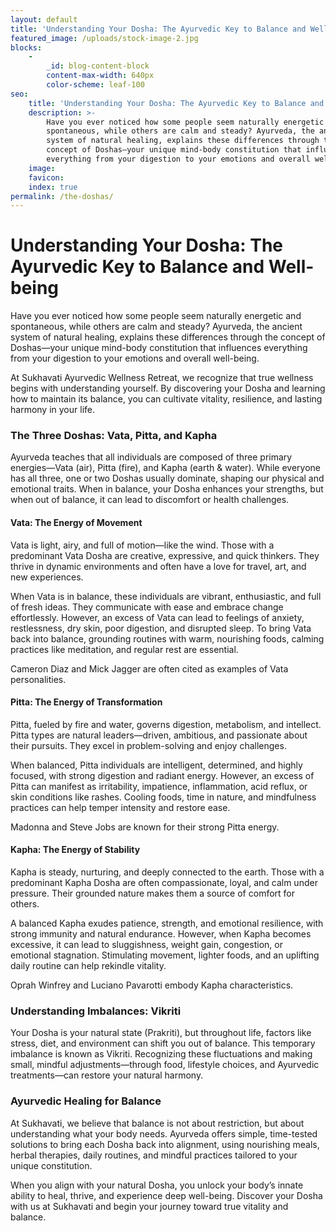 ```yaml
---
layout: default
title: 'Understanding Your Dosha: The Ayurvedic Key to Balance and Well-being'
featured_image: /uploads/stock-image-2.jpg
blocks:
    -
        _id: blog-content-block
        content-max-width: 640px
        color-scheme: leaf-100
seo:
    title: 'Understanding Your Dosha: The Ayurvedic Key to Balance and Well-being'
    description: >-
        Have you ever noticed how some people seem naturally energetic and
        spontaneous, while others are calm and steady? Ayurveda, the ancient
        system of natural healing, explains these differences through the
        concept of Doshas—your unique mind-body constitution that influences
        everything from your digestion to your emotions and overall well-being.
    image:
    favicon:
    index: true
permalink: /the-doshas/
---
```

# **Understanding Your Dosha: The Ayurvedic Key to Balance and Well-being**

Have you ever noticed how some people seem naturally energetic and spontaneous, while others are calm and steady? Ayurveda, the ancient system of natural healing, explains these differences through the concept of Doshas—your unique mind-body constitution that influences everything from your digestion to your emotions and overall well-being.

At Sukhavati Ayurvedic Wellness Retreat, we recognize that true wellness begins with understanding yourself. By discovering your Dosha and learning how to maintain its balance, you can cultivate vitality, resilience, and lasting harmony in your life.

### The Three Doshas: Vata, Pitta, and Kapha

Ayurveda teaches that all individuals are composed of three primary energies—Vata (air), Pitta (fire), and Kapha (earth & water). While everyone has all three, one or two Doshas usually dominate, shaping our physical and emotional traits. When in balance, your Dosha enhances your strengths, but when out of balance, it can lead to discomfort or health challenges.

#### **Vata: The Energy of Movement**

Vata is light, airy, and full of motion—like the wind. Those with a predominant Vata Dosha are creative, expressive, and quick thinkers. They thrive in dynamic environments and often have a love for travel, art, and new experiences.

When Vata is in balance, these individuals are vibrant, enthusiastic, and full of fresh ideas. They communicate with ease and embrace change effortlessly. However, an excess of Vata can lead to feelings of anxiety, restlessness, dry skin, poor digestion, and disrupted sleep. To bring Vata back into balance, grounding routines with warm, nourishing foods, calming practices like meditation, and regular rest are essential.

Cameron Diaz and Mick Jagger are often cited as examples of Vata personalities.

#### **Pitta: The Energy of Transformation**

Pitta, fueled by fire and water, governs digestion, metabolism, and intellect. Pitta types are natural leaders—driven, ambitious, and passionate about their pursuits. They excel in problem-solving and enjoy challenges.

When balanced, Pitta individuals are intelligent, determined, and highly focused, with strong digestion and radiant energy. However, an excess of Pitta can manifest as irritability, impatience, inflammation, acid reflux, or skin conditions like rashes. Cooling foods, time in nature, and mindfulness practices can help temper intensity and restore ease.

Madonna and Steve Jobs are known for their strong Pitta energy.

#### **Kapha: The Energy of Stability**

Kapha is steady, nurturing, and deeply connected to the earth. Those with a predominant Kapha Dosha are often compassionate, loyal, and calm under pressure. Their grounded nature makes them a source of comfort for others.

A balanced Kapha exudes patience, strength, and emotional resilience, with strong immunity and natural endurance. However, when Kapha becomes excessive, it can lead to sluggishness, weight gain, congestion, or emotional stagnation. Stimulating movement, lighter foods, and an uplifting daily routine can help rekindle vitality.

Oprah Winfrey and Luciano Pavarotti embody Kapha characteristics.

### **Understanding Imbalances: Vikriti**

Your Dosha is your natural state (Prakriti), but throughout life, factors like stress, diet, and environment can shift you out of balance. This temporary imbalance is known as Vikriti. Recognizing these fluctuations and making small, mindful adjustments—through food, lifestyle choices, and Ayurvedic treatments—can restore your natural harmony.

### **Ayurvedic Healing for Balance**

At Sukhavati, we believe that balance is not about restriction, but about understanding what your body needs. Ayurveda offers simple, time-tested solutions to bring each Dosha back into alignment, using nourishing meals, herbal therapies, daily routines, and mindful practices tailored to your unique constitution.

When you align with your natural Dosha, you unlock your body’s innate ability to heal, thrive, and experience deep well-being. Discover your Dosha with us at Sukhavati and begin your journey toward true vitality and balance.